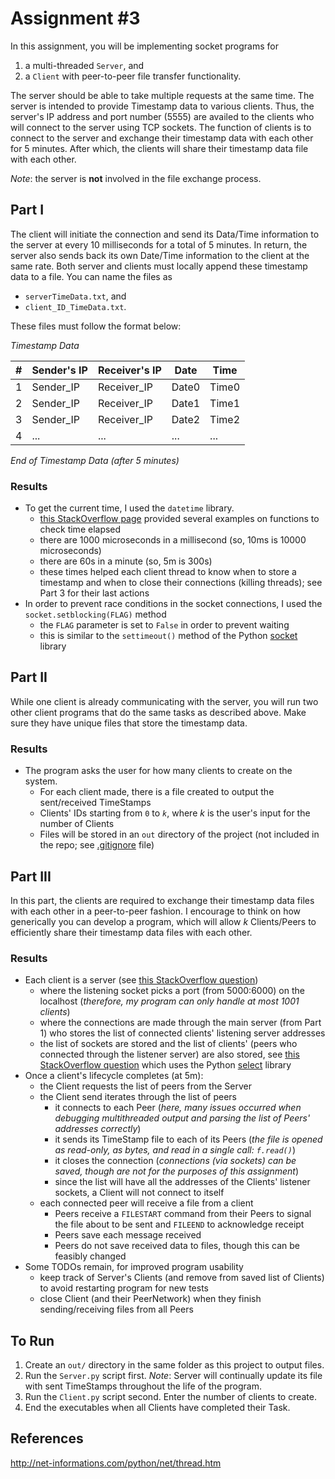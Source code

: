 # Assignment #3

In this assignment, you will be implementing socket programs for
1) a multi-threaded `Server`, and
2) a `Client` with peer-to-peer file transfer functionality.

The server should be able to take multiple requests at the same time.
The server is intended to provide Timestamp data to various clients.
Thus, the server's IP address and port number (5555) are availed to the clients who will connect to the server using TCP sockets.
The function of clients is to connect to the server and exchange their timestamp data with each other for 5 minutes.
After which, the clients will share their timestamp data file with each other.

_Note_: the server is __not__ involved in the file exchange process.

## Part I
The client will initiate the connection and send its Data/Time information to the server at every 10 milliseconds for a total of 5 minutes.
In return, the server also sends back its own Date/Time information to the client at the same rate.
Both server and clients must locally append these timestamp data to a file.
You can name the files as
- `serverTimeData.txt`, and
- `client_ID_TimeData.txt`.

These files must follow the format below:

_Timestamp Data_

| # | Sender's IP | Receiver's IP | Date  | Time  |
|---|-------------|---------------|-------|-------|
| 1 | Sender_IP   | Receiver_IP   | Date0 | Time0 |
| 2 | Sender_IP   | Receiver_IP   | Date1 | Time1 |
| 3 | Sender_IP   | Receiver_IP   | Date2 | Time2 |
| 4 | ...         | ...           | ...   | ...   |

_End of Timestamp Data (after 5 minutes)_

### Results
- To get the current time, I used the `datetime` library.
    - [this StackOverflow page](https://stackoverflow.com/questions/1345827/how-do-i-find-the-time-difference-between-two-datetime-objects-in-python) provided several examples on functions to check time elapsed
    - there are 1000 microseconds in a millisecond (so, 10ms is 10000 microseconds)
    - there are 60s in a minute (so, 5m is 300s)
    - these times helped each client thread to know when to store a timestamp and when to close their connections (killing threads); see Part 3 for their last actions
- In order to prevent race conditions in the socket connections, I used the `socket.setblocking(FLAG)` method
    - the `FLAG` parameter is set to `False` in order to prevent waiting
    - this is similar to the `settimeout()` method of the Python [socket](https://docs.python.org/3/library/socket.html) library

## Part II
While one client is already communicating with the server, you will run two other client programs that do the same tasks as described above.
Make sure they have unique files that store the timestamp data.

### Results
- The program asks the user for how many clients to create on the system.
    - For each client made, there is a file created to output the sent/received TimeStamps
    - Clients' IDs starting from `0` to _`k`_, where _k_ is the user's input for the number of Clients
    - Files will be stored in an `out` directory of the project (not included in the repo; see [.gitignore](https://github.com/mahdafr/20u_cs5391-t3/blob/master/.gitignore) file)

## Part III
In this part, the clients are required to exchange their timestamp data files with each other in a peer-to-peer fashion.
I encourage to think on how generically you can develop a program, which will allow _k_ Clients/Peers to efficiently share their timestamp data files with each other.

### Results
- Each client is a server (see [this StackOverflow question](https://stackoverflow.com/questions/23267305/python-sockets-peer-to-peer))
    - where the listening socket picks a port (from 5000:6000) on the localhost (_therefore, my program can only handle at most 1001 clients_)
    - where the connections are made through the main server (from Part 1) who stores the list of connected clients' listening server addresses
    - the list of sockets are stored and the list of clients' (peers who connected through the listener server) are also stored, see [this StackOverflow question](https://stackoverflow.com/questions/17539859/how-to-create-multi-server-sockets-on-one-client-in-python) which uses the Python [select](https://docs.python.org/2/library/select.html) library
- Once a client's lifecycle completes (at 5m):
    - the Client requests the list of peers from the Server
    - the Client send iterates through the list of peers
        - it connects to each Peer (_here, many issues occurred when debugging multithreaded output and parsing the list of Peers' addresses correctly_)
        - it sends its TimeStamp file to each of its Peers (_the file is opened as read-only, as bytes, and read in a single call: `f.read()`_)
        - it closes the connection (_connections (via sockets) can be saved, though are not for the purposes of this assignment_)
        - since the list will have all the addresses of the Clients' listener sockets, a Client will not connect to itself
    - each connected peer will receive a file from a client
        - Peers receive a `FILESTART` command from their Peers to signal the file about to be sent and `FILEEND` to acknowledge receipt
        - Peers save each message received
        - Peers do not save received data to files, though this can be feasibly changed
- Some TODOs remain, for improved program usability
    - keep track of Server's Clients (and remove from saved list of Clients) to avoid restarting program for new tests
    - close Client (and their PeerNetwork) when they finish sending/receiving files from all Peers

## To Run
1. Create an `out/` directory in the same folder as this project to output files.
2. Run the `Server.py` script first. _Note_: Server will continually update its file with sent TimeStamps throughout the life of the program.
3. Run the `Client.py` script second. Enter the number of clients to create.
4. End the executables when all Clients have completed their Task.

## References
http://net-informations.com/python/net/thread.htm
